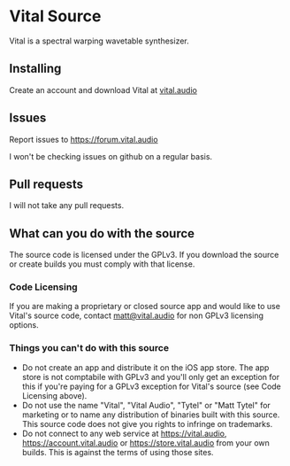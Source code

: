 # Vital Source
Vital is a spectral warping wavetable synthesizer.

## Installing
Create an account and download Vital at [vital.audio](https://vital.audio)

## Issues
Report issues to https://forum.vital.audio

I won't be checking issues on github on a regular basis.

## Pull requests
I will not take any pull requests.

## What can you do with the source
The source code is licensed under the GPLv3. If you download the source or create builds you must comply with that license.

### Code Licensing
If you are making a proprietary or closed source app and would like to use Vital's source code, contact matt@vital.audio for non GPLv3 licensing options.

### Things you can't do with this source
 - Do not create an app and distribute it on the iOS app store. The app store is not comptabile with GPLv3 and you'll only get an exception for this if you're paying for a GPLv3 exception for Vital's source (see Code Licensing above).
 - Do not use the name "Vital", "Vital Audio", "Tytel" or "Matt Tytel" for marketing or to name any distribution of binaries built with this source. This source code does not give you rights to infringe on trademarks.
 - Do not connect to any web service at https://vital.audio, https://account.vital.audio or https://store.vital.audio from your own builds. This is against the terms of using those sites.
